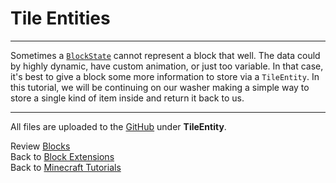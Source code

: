 # Tile Entities
---

Sometimes a [`BlockState`](./blockstate) cannot represent a block that well. The data could by highly dynamic, have custom animation, or just too variable. In that case, it's best to give a block some more information to store via a `TileEntity`. In this tutorial, we will be continuing on our washer making a simple way to store a single kind of item inside and return it back to us.

---
All files are uploaded to the [GitHub](https://github.com/ChampionAsh5357/1.16.x-Minecraft-Tutorial/tree/1.16.1-32.0.70-web) under **TileEntity**.

Review [Blocks](../basic/blocks)  
Back to [Block Extensions](../../index#block-extensions)  
Back to [Minecraft Tutorials](../../index)  